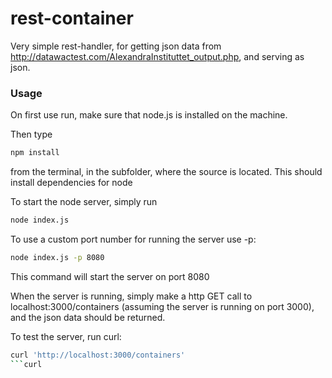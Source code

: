 # rest-container

Very simple rest-handler, for getting json data from http://datawactest.com/AlexandraInstituttet_output.php, and serving as json.


### Usage

On first use run, make sure that node.js is installed on the machine.

Then type

```bash
npm install
```
from the terminal, in the subfolder, where the source is located. This should install dependencies for node

To start the node server, simply run

```bash
node index.js
```

To use a custom port number for running the server use -p:

```bash
node index.js -p 8080
```
This command will start the server on port 8080


When the server is running, simply make a http GET call to localhost:3000/containers (assuming the server is running on port 3000), and the json data should be returned.

To test the server, run curl:

```bash
curl 'http://localhost:3000/containers'
```curl
